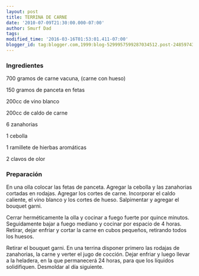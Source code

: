 ```yaml
---
layout: post
title: TERRINA DE CARNE
date: '2010-07-09T21:30:00.000-07:00'
author: Smurf Dad
tags: 
modified_time: '2016-03-16T01:53:01.411-07:00'
blogger_id: tag:blogger.com,1999:blog-5299957599287034512.post-248597437994164409
---
```


<h3>Ingredientes</h3>

700 gramos de carne vacuna, (carne con hueso)

150 gramos de panceta en fetas

200cc de vino blanco

200cc de caldo de carne

6 zanahorias

1 cebolla

1 ramillete de hierbas aromáticas

2 clavos de olor

<h3>Preparación</h3>

En una olla colocar las fetas de panceta. Agregar la cebolla y las zanahorias cortadas en rodajas. Agregar los cortes de carne. Incorporar el caldo caliente, el vino blanco y los cortes de hueso. Salpimentar y agregar el bouquet garni.

Cerrar herméticamente la olla y cocinar a fuego fuerte por quince minutos. Seguidamente bajar a fuego mediano y cocinar por espacio de 4 horas. Retirar, dejar enfriar y cortar la carne en cubos pequeños, retirando todos los huesos.

Retirar el bouquet garni. En una terrina disponer primero las rodajas de zanahorias, la carne y verter el jugo de cocción. Dejar enfriar y luego llevar a la heladera, en la que permanecerá 24 horas, para que los líquidos solidifiquen. Desmoldar al día siguiente.

